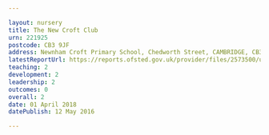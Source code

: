 ```yaml
---

layout: nursery
title: The New Croft Club
urn: 221925
postcode: CB3 9JF
address: Newnham Croft Primary School, Chedworth Street, CAMBRIDGE, CB3 9JF
latestReportUrl: https://reports.ofsted.gov.uk/provider/files/2573500/urn/221925.pdf
teaching: 2
development: 2
leadership: 2
outcomes: 0
overall: 2
date: 01 April 2018 
datePublish: 12 May 2016

---
```

